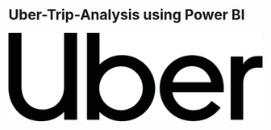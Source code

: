 # Uber-Trip-Analysis using Power BI
![Uber Logo](https://github.com/Nimisha-Soni/Uber-Trip-Analysis/blob/main/1659761100uber-logo-png.png)
